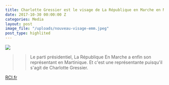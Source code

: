 ```yaml
---
title: Charlotte Gressier est le visage de La République en Marche en Martinique
date: 2017-10-30 00:00:00 Z
categories: Media
layout: post
image_file: "/uploads/nouveau-visage-emm.jpeg"
post_type: highlited
---
```


![](http://rci.fm/sites/default/files/styles/cover_article_une_730x400/public/2017-10/WhatsApp%20Image%202017-10-31%20at%2011.19.55.jpeg?itok=HpijkwQl)
> > Le parti présidentiel, La République En Marche a enfin son représentant en Martinique. Et c'est une représentante puisqu'il s'agit de Charlotte Gressier.

[RCI.fr](http://rci.fm/infos/politique/charlotte-gressier-est-le-visage-de-la-republique-en-marche-en-martinique)
